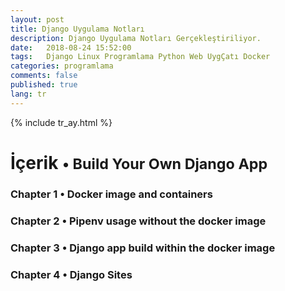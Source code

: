 ```yaml
---
layout: post
title: Django Uygulama Notları
description: Django Uygulama Notları Gerçekleştiriliyor.
date:   2018-08-24 15:52:00
tags:   Django Linux Programlama Python Web UygÇatı Docker
categories: programlama
comments: false
published: true
lang: tr
---
```


{% include tr_ay.html %}

<style>
span {
    color:#0D47A1;
    cursor:pointer;
}
table {
    font-family: arial, sans-serif;
    border-collapse: collapse;
    width: 100%;
}

td, th {
    border: 1px solid #dddddd;
    text-align: left;
    padding: 8px;
}

tr:nth-child(even) {
    background-color: #dddddd;
}
</style>

<h1>İçerik <small>&bull; Build Your Own Django App</small></h1>

<h3><span onclick="show('Page1');"><a>Chapter 1 &bull; Docker image and containers</a></span></h3>
<h3><span onclick="show('Page2');"><a>Chapter 2 &bull; Pipenv usage without the docker image</a></span></h3>
<h3><span onclick="show('Page3');"><a>Chapter 3 &bull; Django app build within the docker image</a></span></h3>
<h3><span onclick="show('Page4');"><a>Chapter 4 &bull; Django Sites</a></span></h3>
<br>

<div class="teaser clearfix"></div>


<br>
<div id="Page1" class="page" style="display:none"> 
<h2 id='about'>docker kurulumunun denetlenmesi</h2> <hr/>
<br>
<pre><code data-language='bash'>sudo systemctl status docker</code></pre>
<pre><code data-language='bash'>sudo systemctl enable docker</code></pre>
<pre><code data-language='bash'>sudo systemctl start docker</code></pre> 
<br>
<h2 id='about'>docker imajının indirilmesi</h2> <hr/>
<p><code data-language='bash'>
sudo docker run --net="host" -v /home/$USER:/home/$USER -v /var/cache/pisi/archives:/var/cache/pisi/archives -v /var/cache/pisi/packages:/var/cache/pisi/packages -itd --security-opt=seccomp:unconfined ertugerata/pisi-chroot-beta bash</code></p>
<h2 id='about'>docker container çalıştırılması</h2> <hr/>
<br>
<pre><code data-language='bash'>sudo docker ps</code></pre>
<pre><code data-language='bash'>sudo docker attach container_name</code></pre>
<br>
<h2 id='about'>depo ve servislerin aktif hale getirilmesi</h2> <hr/>
<br>
<pre><code data-language='bash'>pisi ar beta http://ciftlik.pisilinux.org/2.0-Beta.1/pisi-index.xml.xz</code></pre>
<p><code data-language='bash'>service dbus start && pisi it gawk --ignore-dependency && pisi ur && pisi up -dvsy && pisi it python-devel openssl-devel git pip nodejs -y</code></p>
<pre><code data-language='bash'>pisi it gawk --ignore-dependency</code></pre>
<br>
<h2 id='about'>docker container temizliği</h2> <hr/>
<br>
<pre><code data-language='bash'>sudo docker stop container_name</code></pre>
<pre><code data-language='bash'>sudo docker rm container_name</code></pre>
</div>

<div class="teaser clearfix"></div>

<div id="Page2" class="page" style="display:none">

{% include app.html %}
</div>
 
<div class="teaser clearfix"></div>

<div id="Page3" class="page" style="display:none">
<pre><code data-language='bash'>pip install django==1.8</code></pre>
<pre><code data-language='bash'>pip install npm</code></pre>
<pre><code data-language='bash'>pip install --upgrade git+https://github.com/mysteryjeans/doorsale.git#egg=Doorsale</code></pre>
<pre><code data-language='bash'>git clone https://github.com/mysteryjeans/doorsale-demo.git</code></pre>
<pre><code data-language='bash'>npm install -g less yuglify</code></pre>
<pre><code data-language='bash'>cd doorsale-demo</code></pre>
<pre><code data-language='bash'>python manage.py runserver</code></pre>
<pre><code data-language='bash'>docker save container_name > /home/$USER/export.tar</code></pre>
<pre><code data-language='bash'>docker load < /home/$USER/export.tar</code></pre>
</div>

<div id="Page4" class="page" style="display:none">

<table class="blueTable">
<thead>
<tr>
<th>Sites</th>
<th>Sources</th>
</tr>
</thead>
<tbody>
<tr>
<td>A Django forum engine for building powerful community driven websites.</td>
<td>https://django-machina.readthedocs.org</td>
</tr>
<tr>
<td>Domain-driven e-commerce for Django</td>
<td>http://oscarcommerce.com</td>
</tr>
<tr>
<td>Template for making a personal website using django.</td>
<td>http://www.melissagymrek.com/publications</td>
</tr>
<tr>
<td>django_todo_app</td>
<td>https://github.com/PrettyPrinted/django_todo_app</td>
</tr>
</tbody>
</table>
<br/>


